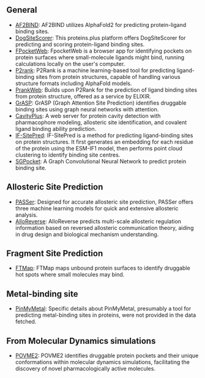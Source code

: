 ## General

- [AF2BIND](https://colab.research.google.com/github/sokrypton/af2bind/blob/main/af2bind.ipynb): AF2BIND utilizes AlphaFold2 for predicting protein-ligand binding sites.
- [DogSiteScorer](https://proteins.plus/): This proteins.plus platform offers DogSiteScorer for predicting and scoring protein-ligand binding sites.
- [FPocketWeb](https://durrantlab.pitt.edu/fpocketweb-download/): FpocketWeb is a browser app for identifying pockets on protein surfaces where small-molecule ligands might bind, running calculations locally on the user's computer.
- [P2rank](https://github.com/rdk/p2rank): P2Rank is a machine learning-based tool for predicting ligand-binding sites from protein structures, capable of handling various structure formats including AlphaFold models.
- [PrankWeb](https://prankweb.cz/): Builds upon P2Rank for the prediction of ligand binding sites from protein structure, offered as a service by ELIXIR.
- [GrASP](https://github.com/tiwarylab/GrASP/tree/main): GrASP (Graph Attention Site Prediction) identifies druggable binding sites using graph neural networks with attention.
- [CavityPlus](https://github.com/PKUMDL2017/CavityPlus?tab=readme-ov-file): A web server for protein cavity detection with pharmacophore modeling, allosteric site identification, and covalent ligand binding ability prediction.
- [IF-SitePred](https://github.com/oxpig/binding-sites): IF-SitePred is a method for predicting ligand-binding sites on protein structures. It first generates an embedding for each residue of the protein using the ESM-IF1 model, then performs point cloud clustering to identify binding site centres.
- [SGPocket](https://github.com/KevinCrp/SGPocket): A Graph Convolutional Neural Network to predict protein binding site.

## **Allosteric Site Prediction**

- [PASSer](https://passer.smu.edu/): Designed for accurate allosteric site prediction, PASSer offers three machine learning models for quick and extensive allosteric analysis.
- [AlloReverse](http://www.allostery.net/AlloReverse/): AlloReverse predicts multi-scale allosteric regulation information based on reversed allosteric communication theory, aiding in drug design and biological mechanism understanding.
## **Fragment Site Prediction**

- [FTMap](https://ftmap.bu.edu/show_example.php?example=ace): FTMap maps unbound protein surfaces to identify druggable hot spots where small molecules may bind.
## **Metal-binding site**

- [PinMyMetal](https://github.com/hhz-lab/PinMyMetal.git): Specific details about PinMyMetal, presumably a tool for predicting metal-binding sites in proteins, were not provided in the data fetched.
## **From Molecular Dynamics simulations**

- [POVME2](https://durrantlab.pitt.edu/povme2/): POVME2 identifies druggable protein pockets and their unique conformations within molecular dynamics simulations, facilitating the discovery of novel pharmacologically active molecules.